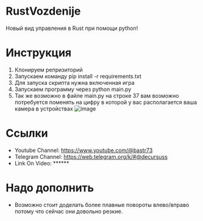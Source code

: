 # RustVozdenije
Новый вид управления в Rust при помощи python!

# Инструкция

1) Клонируем репризиторий
2) Запускаем команду pip install -r requirements.txt
3) Для запуска скрипта нужна включенная игра
4) Запускаем программу через python main.py
5) Так же возможно в файле main.py на строке 37 вам возможно потребуется поменять на цифру в которой у вас располагается ваша камера в устройствах 
![image](https://github.com/user-attachments/assets/7c36251e-7895-4b3f-9a80-dab80673c02d)

# Ссылки

* Youtube Channel: https://www.youtube.com/@bastr73
* Telegram Channel: https://web.telegram.org/k/#@decursuss
* Link On Video: ******

# Надо дополнить

* Возможно стоит доделать более плавные повороты влево/вправо потому что сейчас они довольно резкие.

